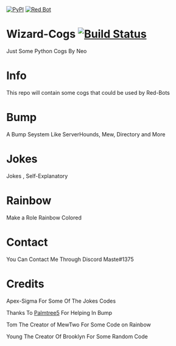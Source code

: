 [![PyPI](https://img.shields.io/badge/Python-3.5-blue.svg)](https://www.python.org/downloads/) 
[![Red Bot](https://img.shields.io/badge/Discord-Red%20Bot-red.svg)](https://github.com/Twentysix26/Red-DiscordBot)

# Wizard-Cogs  [![Build Status](https://travis-ci.org/Galarzaa90/NabBot.svg?branch=master)](https://travis-ci.org/Galarzaa90/NabBot)
Just Some Python Cogs By Neo 

# Info
This repo will contain some cogs that could be used by Red-Bots

# Bump
A Bump Seystem Like ServerHounds, Mew, Directory and More

# Jokes
Jokes , Self-Explanatory

# Rainbow
Make a Role Rainbow Colored

# Contact
You Can Contact Me Through Discord Maste#1375

# Credits
Apex-Sigma For Some Of The Jokes Codes


Thanks To [Palmtree5](https://github.com/palmtree5) For Helping In Bump


Tom The Creator of MewTwo For Some Code on Rainbow

Young The Creator Of Brooklyn For Some Random Code
